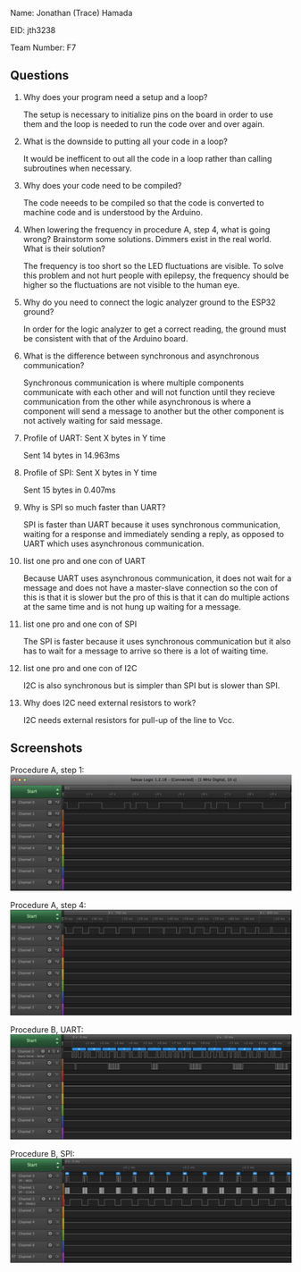 Name: Jonathan (Trace) Hamada

EID: jth3238

Team Number: F7

## Questions

1. Why does your program need a setup and a loop?

    The setup is necessary to initialize pins on the board in order to use them and the loop is needed to run the code over and over again.

2. What is the downside to putting all your code in a loop?

    It would be inefficent to out all the code in a loop rather than calling subroutines when necessary.

3. Why does your code need to be compiled?

    The code neeeds to be compiled so that the code is converted to machine code and is understood by the Arduino.

4. When lowering the frequency in procedure A, step 4, what is going wrong? Brainstorm some solutions. Dimmers exist in the real world. What is their solution?

    The frequency is too short so the LED fluctuations are visible. To solve this problem and not hurt people with epilepsy, the frequency should be higher so the fluctuations are not visible to the human eye.

5. Why do you need to connect the logic analyzer ground to the ESP32 ground?

    In order for the logic analyzer to get a correct reading, the ground must be consistent with that of the Arduino board.

6. What is the difference between synchronous and asynchronous communication?

    Synchronous communication is where multiple components communicate with each other and will not function until they recieve communication from the other while asynchronous is where a component will send a message to another but the other component is not actively waiting for said message.

7. Profile of UART: Sent X bytes in Y time 

    Sent 14 bytes in 14.963ms

8. Profile of SPI: Sent X bytes in Y time

    Sent 15 bytes in 0.407ms

9. Why is SPI so much faster than UART?

    SPI is faster than UART because it uses synchronous communication, waiting for a response and immediately sending a reply, as opposed to UART which uses asynchronous communication.

10. list one pro and one con of UART

    Because UART uses asynchronous communication, it does not wait for a message and does not have a master-slave connection so the con of this is that it is slower but the pro of this is that it can do multiple actions at the same time and is not hung up waiting for a message.

11. list one pro and one con of SPI

    The SPI is faster because it uses synchronous communication but it also has to wait for a message to arrive so there is a lot of waiting time.

12. list one pro and one con of I2C

    I2C is also synchronous but is simpler than SPI but is slower than SPI.

13. Why does I2C need external resistors to work?

    I2C needs external resistors for pull-up of the line to Vcc.

## Screenshots

Procedure A, step 1:
![Put path to your image here ->](img/blinkylogic.png)

Procedure A, step 4:
![Put path to your image here ->](img/dimlogic.png)

Procedure B, UART:
![Put path to your image here ->](img/message.png)

Procedure B, SPI:
![Put path to your image here ->](img/message2.png)
